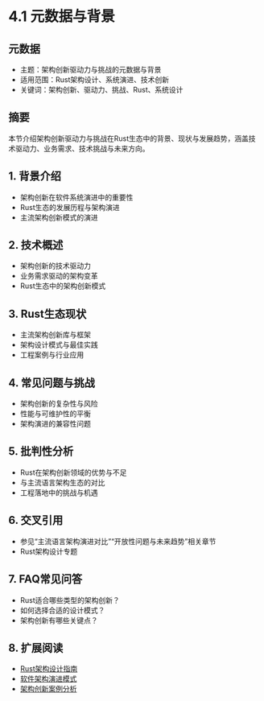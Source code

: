 # 4.1 元数据与背景

## 元数据

- 主题：架构创新驱动力与挑战的元数据与背景
- 适用范围：Rust架构设计、系统演进、技术创新
- 关键词：架构创新、驱动力、挑战、Rust、系统设计

## 摘要

本节介绍架构创新驱动力与挑战在Rust生态中的背景、现状与发展趋势，涵盖技术驱动力、业务需求、技术挑战与未来方向。

## 1. 背景介绍

- 架构创新在软件系统演进中的重要性
- Rust生态的发展历程与架构演进
- 主流架构创新模式的演进

## 2. 技术概述

- 架构创新的技术驱动力
- 业务需求驱动的架构变革
- Rust生态中的架构创新模式

## 3. Rust生态现状

- 主流架构创新库与框架
- 架构设计模式与最佳实践
- 工程案例与行业应用

## 4. 常见问题与挑战

- 架构创新的复杂性与风险
- 性能与可维护性的平衡
- 架构演进的兼容性问题

## 5. 批判性分析

- Rust在架构创新领域的优势与不足
- 与主流语言架构生态的对比
- 工程落地中的挑战与机遇

## 6. 交叉引用

- 参见“主流语言架构演进对比”“开放性问题与未来趋势”相关章节
- Rust架构设计专题

## 7. FAQ常见问答

- Rust适合哪些类型的架构创新？
- 如何选择合适的设计模式？
- 架构创新有哪些关键点？

## 8. 扩展阅读

- [Rust架构设计指南](https://rust-lang.github.io/rust-clippy/master/)
- [软件架构演进模式](https://martinfowler.com/articles/patterns-of-distributed-systems/)
- [架构创新案例分析](https://github.com/rust-lang/awesome-rust)

